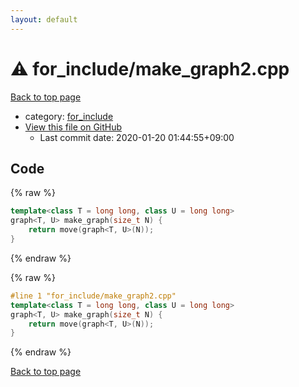 ```yaml
---
layout: default
---
```


<!-- mathjax config similar to math.stackexchange -->
<script type="text/javascript" async
  src="https://cdnjs.cloudflare.com/ajax/libs/mathjax/2.7.5/MathJax.js?config=TeX-MML-AM_CHTML">
</script>
<script type="text/x-mathjax-config">
  MathJax.Hub.Config({
    TeX: { equationNumbers: { autoNumber: "AMS" }},
    tex2jax: {
      inlineMath: [ ['$','$'] ],
      processEscapes: true
    },
    "HTML-CSS": { matchFontHeight: false },
    displayAlign: "left",
    displayIndent: "2em"
  });
</script>

<script type="text/javascript" src="https://cdnjs.cloudflare.com/ajax/libs/jquery/3.4.1/jquery.min.js"></script>
<script src="https://cdn.jsdelivr.net/npm/jquery-balloon-js@1.1.2/jquery.balloon.min.js" integrity="sha256-ZEYs9VrgAeNuPvs15E39OsyOJaIkXEEt10fzxJ20+2I=" crossorigin="anonymous"></script>
<script type="text/javascript" src="../../assets/js/copy-button.js"></script>
<link rel="stylesheet" href="../../assets/css/copy-button.css" />


# :warning: for_include/make_graph2.cpp

<a href="../../index.html">Back to top page</a>

* category: <a href="../../index.html#8be7b0dfa7a3a788ad1d174f54f0cafd">for_include</a>
* <a href="{{ site.github.repository_url }}/blob/master/for_include/make_graph2.cpp">View this file on GitHub</a>
    - Last commit date: 2020-01-20 01:44:55+09:00




## Code

<a id="unbundled"></a>
{% raw %}
```cpp
template<class T = long long, class U = long long>
graph<T, U> make_graph(size_t N) {
	return move(graph<T, U>(N));
}
```
{% endraw %}

<a id="bundled"></a>
{% raw %}
```cpp
#line 1 "for_include/make_graph2.cpp"
template<class T = long long, class U = long long>
graph<T, U> make_graph(size_t N) {
	return move(graph<T, U>(N));
}
```
{% endraw %}

<a href="../../index.html">Back to top page</a>

